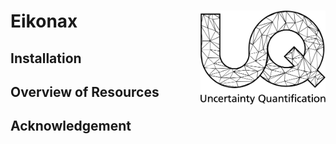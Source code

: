 # Eikonax [<img src="images/uq_logo.png" width="200" height="150" alt="UQ at KIT" align="right">](https://www.scc.kit.edu/forschung/uq.php)

## Installation

## Overview of Resources

## Acknowledgement